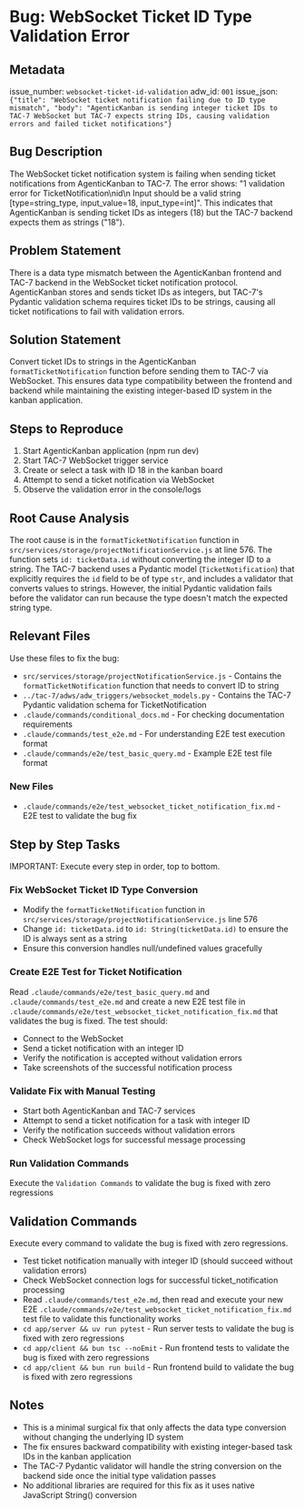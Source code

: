 # Bug: WebSocket Ticket ID Type Validation Error

## Metadata
issue_number: `websocket-ticket-id-validation`
adw_id: `001`
issue_json: `{"title": "WebSocket ticket notification failing due to ID type mismatch", "body": "AgenticKanban is sending integer ticket IDs to TAC-7 WebSocket but TAC-7 expects string IDs, causing validation errors and failed ticket notifications"}`

## Bug Description
The WebSocket ticket notification system is failing when sending ticket notifications from AgenticKanban to TAC-7. The error shows: "1 validation error for TicketNotification\nid\n    Input should be a valid string [type=string_type, input_value=18, input_type=int]". This indicates that AgenticKanban is sending ticket IDs as integers (18) but the TAC-7 backend expects them as strings ("18").

## Problem Statement
There is a data type mismatch between the AgenticKanban frontend and TAC-7 backend in the WebSocket ticket notification protocol. AgenticKanban stores and sends ticket IDs as integers, but TAC-7's Pydantic validation schema requires ticket IDs to be strings, causing all ticket notifications to fail with validation errors.

## Solution Statement
Convert ticket IDs to strings in the AgenticKanban `formatTicketNotification` function before sending them to TAC-7 via WebSocket. This ensures data type compatibility between the frontend and backend while maintaining the existing integer-based ID system in the kanban application.

## Steps to Reproduce
1. Start AgenticKanban application (npm run dev)
2. Start TAC-7 WebSocket trigger service
3. Create or select a task with ID 18 in the kanban board
4. Attempt to send a ticket notification via WebSocket
5. Observe the validation error in the console/logs

## Root Cause Analysis
The root cause is in the `formatTicketNotification` function in `src/services/storage/projectNotificationService.js` at line 576. The function sets `id: ticketData.id` without converting the integer ID to a string. The TAC-7 backend uses a Pydantic model (`TicketNotification`) that explicitly requires the `id` field to be of type `str`, and includes a validator that converts values to strings. However, the initial Pydantic validation fails before the validator can run because the type doesn't match the expected string type.

## Relevant Files
Use these files to fix the bug:

- `src/services/storage/projectNotificationService.js` - Contains the `formatTicketNotification` function that needs to convert ID to string
- `../tac-7/adws/adw_triggers/websocket_models.py` - Contains the TAC-7 Pydantic validation schema for TicketNotification
- `.claude/commands/conditional_docs.md` - For checking documentation requirements
- `.claude/commands/test_e2e.md` - For understanding E2E test execution format
- `.claude/commands/e2e/test_basic_query.md` - Example E2E test file format

### New Files
- `.claude/commands/e2e/test_websocket_ticket_notification_fix.md` - E2E test to validate the bug fix

## Step by Step Tasks
IMPORTANT: Execute every step in order, top to bottom.

### Fix WebSocket Ticket ID Type Conversion
- Modify the `formatTicketNotification` function in `src/services/storage/projectNotificationService.js` line 576
- Change `id: ticketData.id` to `id: String(ticketData.id)` to ensure the ID is always sent as a string
- Ensure this conversion handles null/undefined values gracefully

### Create E2E Test for Ticket Notification
Read `.claude/commands/e2e/test_basic_query.md` and `.claude/commands/test_e2e.md` and create a new E2E test file in `.claude/commands/e2e/test_websocket_ticket_notification_fix.md` that validates the bug is fixed. The test should:
- Connect to the WebSocket
- Send a ticket notification with an integer ID
- Verify the notification is accepted without validation errors
- Take screenshots of the successful notification process

### Validate Fix with Manual Testing
- Start both AgenticKanban and TAC-7 services
- Attempt to send a ticket notification for a task with integer ID
- Verify the notification succeeds without validation errors
- Check WebSocket logs for successful message processing

### Run Validation Commands
Execute the `Validation Commands` to validate the bug is fixed with zero regressions

## Validation Commands
Execute every command to validate the bug is fixed with zero regressions.

- Test ticket notification manually with integer ID (should succeed without validation errors)
- Check WebSocket connection logs for successful ticket_notification processing
- Read `.claude/commands/test_e2e.md`, then read and execute your new E2E `.claude/commands/e2e/test_websocket_ticket_notification_fix.md` test file to validate this functionality works
- `cd app/server && uv run pytest` - Run server tests to validate the bug is fixed with zero regressions
- `cd app/client && bun tsc --noEmit` - Run frontend tests to validate the bug is fixed with zero regressions
- `cd app/client && bun run build` - Run frontend build to validate the bug is fixed with zero regressions

## Notes
- This is a minimal surgical fix that only affects the data type conversion without changing the underlying ID system
- The fix ensures backward compatibility with existing integer-based task IDs in the kanban application
- The TAC-7 Pydantic validator will handle the string conversion on the backend side once the initial type validation passes
- No additional libraries are required for this fix as it uses native JavaScript String() conversion